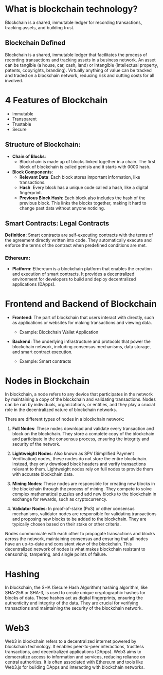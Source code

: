 # What is blockchain technology?

Blockchain is a shared, immutable ledger for recording transactions, tracking assets, and building trust.

## Blockchain Defined

Blockchain is a shared, immutable ledger that facilitates the process of recording transactions and tracking assets in a business network. An asset can be tangible (a house, car, cash, land) or intangible (intellectual property, patents, copyrights, branding). Virtually anything of value can be tracked and traded on a blockchain network, reducing risk and cutting costs for all involved.

# 4 Features of Blockchain

- Immutable
- Transparent
- Trustable
- Secure

## Structure of Blockchain:

- **Chain of Blocks**:
  - Blockchain is made up of blocks linked together in a chain. The first block of blockchain is called genisis and it starts with 0000 hash.
- **Block Components**:
  - **Relevant Data**: Each block stores important information, like transactions.
  - **Hash**: Every block has a unique code called a hash, like a digital fingerprint.
  - **Previous Block Hash**: Each block also includes the hash of the previous block. This links the blocks together, making it hard to change past data without anyone noticing.

## Smart Contracts: Legal Contracts

**Definition:** Smart contracts are self-executing contracts with the terms of the agreement directly written into code. They automatically execute and enforce the terms of the contract when predefined conditions are met.

### Ethereum:

- **Platform:** Ethereum is a blockchain platform that enables the creation and execution of smart contracts. It provides a decentralized environment for developers to build and deploy decentralized applications (DApps).

# Frontend and Backend of Blockchain

- **Frontend**: The part of blockchain that users interact with directly, such as applications or websites for making transactions and viewing data. 
  - Example: Blockchain Wallet Application

- **Backend**: The underlying infrastructure and protocols that power the blockchain network, including consensus mechanisms, data storage, and smart contract execution.
  - Example: Smart contracts

# Nodes in Blockchain

In blockchain, a node refers to any device that participates in the network by maintaining a copy of the blockchain and validating transactions. Nodes can be run by individuals, organizations, or entities, and they play a crucial role in the decentralized nature of blockchain networks.

There are different types of nodes in a blockchain network:

1. **Full Nodes**: These nodes download and validate every transaction and block on the blockchain. They store a complete copy of the blockchain and participate in the consensus process, ensuring the integrity and security of the network.

2. **Lightweight Nodes**: Also known as SPV (Simplified Payment Verification) nodes, these nodes do not store the entire blockchain. Instead, they only download block headers and verify transactions relevant to them. Lightweight nodes rely on full nodes to provide them with accurate blockchain data.

3. **Mining Nodes**: These nodes are responsible for creating new blocks in the blockchain through the process of mining. They compete to solve complex mathematical puzzles and add new blocks to the blockchain in exchange for rewards, such as cryptocurrency.

4. **Validator Nodes**: In proof-of-stake (PoS) or other consensus mechanisms, validator nodes are responsible for validating transactions and proposing new blocks to be added to the blockchain. They are typically chosen based on their stake or other criteria.

Nodes communicate with each other to propagate transactions and blocks across the network, maintaining consensus and ensuring that all nodes have an up-to-date and consistent view of the blockchain. This decentralized network of nodes is what makes blockchain resistant to censorship, tampering, and single points of failure.

# Hashing

In blockchain, the SHA (Secure Hash Algorithm) hashing algorithm, like SHA-256 or SHA-3, is used to create unique cryptographic hashes for blocks of data. These hashes act as digital fingerprints, ensuring the authenticity and integrity of the data. They are crucial for verifying transactions and maintaining the security of the blockchain network.

# Web3

Web3 in blockchain refers to a decentralized internet powered by blockchain technology. It enables peer-to-peer interactions, trustless transactions, and decentralized applications (DApps). Web3 aims to democratize access to information and services, reducing reliance on central authorities. It is often associated with Ethereum and tools like Web3.js for building DApps and interacting with blockchain networks.
